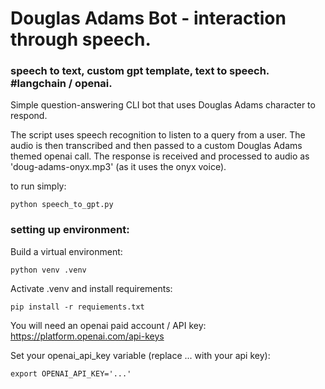 # Douglas Adams Bot - interaction through speech.

### speech to text, custom gpt template, text to speech. #langchain / openai.

Simple question-answering CLI bot that uses Douglas Adams character to respond. 

The script uses speech recognition to listen to a query from a user.
The audio is then transcribed and then passed to a custom Douglas Adams themed openai call.
The response is received and processed to audio as 'doug-adams-onyx.mp3' (as it uses the onyx voice).

to run simply: 

``` python speech_to_gpt.py ```


### setting up environment: 
Build a virtual environment:

``` python venv .venv ```

Activate .venv and install requirements:

``` pip install -r requiements.txt ```

You will need an openai paid account / API key:
https://platform.openai.com/api-keys

Set your openai_api_key variable (replace ... with your api key):

``` export OPENAI_API_KEY='...' ```
